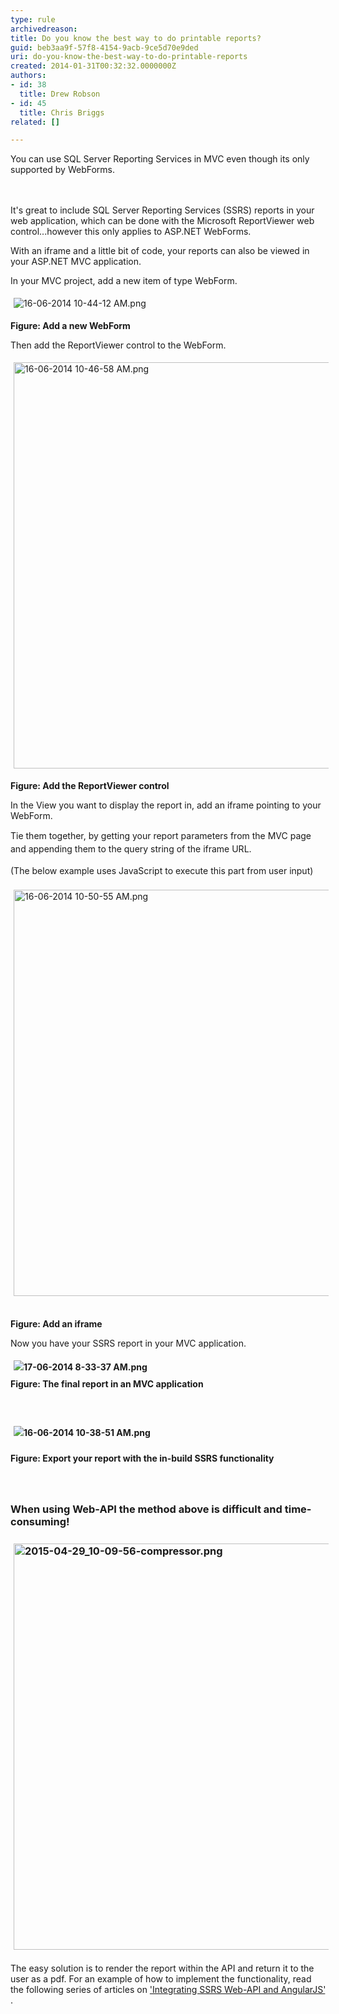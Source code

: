 ```yaml
---
type: rule
archivedreason: 
title: Do you know the best way to do printable reports?
guid: beb3aa9f-57f8-4154-9acb-9ce5d70e9ded
uri: do-you-know-the-best-way-to-do-printable-reports
created: 2014-01-31T00:32:32.0000000Z
authors:
- id: 38
  title: Drew Robson
- id: 45
  title: Chris Briggs
related: []

---
```



​​​​​​​You can use SQL Server Reporting Services in MVC even though its only supported by WebForms.​
<br><excerpt class='endintro'></excerpt><br>
<p>​<br>It's great to include&#160;​SQL Server Reporting Services (SSRS)&#160;reports in your web application, which can be done with the Microsoft ReportViewer web control...however this only applies to ASP.NET WebForms.</p><p>With an iframe and a little bit of code, your reports can also be viewed in your ASP.NET MVC application.</p><p>In your MVC project, add a new item of type WebForm.<br></p><p><img src="/PublishingImages/16-06-2014%2010-44-12%20AM.png" alt="16-06-2014 10-44-12 AM.png" style="margin&#58;5px;" /><br></p><p><strong>Figure&#58; Add a new WebForm</strong></p><p>Then add the ReportViewer control to the WebForm.<br></p><p><img src="/PublishingImages/16-06-2014%2010-46-58%20AM.png" alt="16-06-2014 10-46-58 AM.png" style="margin&#58;5px;width&#58;650px;" /><br></p><p><strong>Figure&#58; Add the ReportViewer control</strong></p><p>In the View you want to display the report in, add an iframe pointing to your WebForm.&#160;</p><p><span style="line-height&#58;20.7999992370605px;">​T</span><span style="line-height&#58;20.7999992370605px;">ie them together, by getting your report parameters from the MVC page and appending them to the query string of the iframe URL.</span><br></p><p><span style="line-height&#58;20.7999992370605px;">(The below example uses JavaScript to execute this part from user input)</span><br></p><p><img src="/PublishingImages/16-06-2014%2010-50-55%20AM.png" alt="16-06-2014 10-50-55 AM.png" style="margin&#58;5px;width&#58;650px;" />&#160;</p><p><strong>Figure&#58; Add an iframe</strong></p><p>Now you have your SSRS report in your MVC application.<br></p><p><strong style="line-height&#58;1.6;">​​<img src="/PublishingImages/17-06-2014%208-33-37%20AM.png" alt="17-06-2014 8-33-37 AM.png" style="margin&#58;5px;" />​<br>Figure&#58; The final report in an MVC application</strong></p><p><strong style="line-height&#58;1.6;"><br></strong></p><p><strong style="line-height&#58;1.6;"><img src="/PublishingImages/16-06-2014%2010-38-51%20AM.png" alt="16-06-2014 10-38-51 AM.png" style="margin&#58;5px;" /><br></strong></p><p><strong style="line-height&#58;1.6;">Figure&#58; Export your report with the in-build SSRS functionality</strong></p><p><strong style="line-height&#58;1.6;"><br></strong></p><h3 class="ssw15-rteElement-H3">When using Web-API the method above is difficult and time-consuming!<br><br><img src="/PublishingImages/2015-04-29_10-09-56-compressor.png" alt="2015-04-29_10-09-56-compressor.png" style="margin&#58;5px;width&#58;650px;" /><br></h3><p class="ssw15-rteElement-P">The easy solution is to render the report within the API and return it to the user&#160;​as a pdf. For an example of how to implement the functionality, read the following series&#160;​of&#160;articles on <a href="http&#58;//blog.chrisbriggsy.com/the-first-step-towards-integration/">'Integrating SSRS Web-API and AngularJS'​</a>.<br></p>


